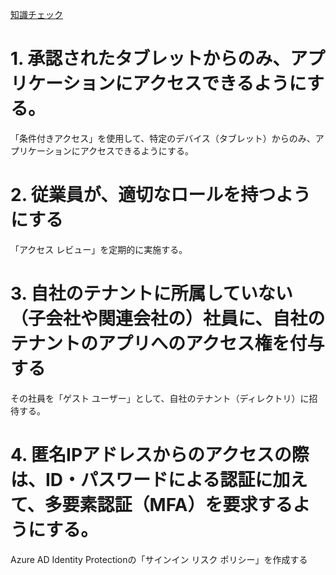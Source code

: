 [知識チェック](https://docs.microsoft.com/ja-jp/learn/modules/design-authentication-authorization-solutions/11-knowledge-check)

# 1. 承認されたタブレットからのみ、アプリケーションにアクセスできるようにする。

「条件付きアクセス」を使用して、特定のデバイス（タブレット）からのみ、アプリケーションにアクセスできるようにする。

# 2. 従業員が、適切なロールを持つようにする

「アクセス レビュー」を定期的に実施する。

# 3. 自社のテナントに所属していない（子会社や関連会社の）社員に、自社のテナントのアプリへのアクセス権を付与する

その社員を「ゲスト ユーザー」として、自社のテナント（ディレクトリ）に招待する。

# 4. 匿名IPアドレスからのアクセスの際は、ID・パスワードによる認証に加えて、多要素認証（MFA）を要求するようにする。

Azure AD Identity Protectionの「サインイン リスク ポリシー」を作成する
